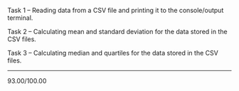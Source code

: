 Task 1 – Reading data from a CSV file and printing it to the console/output terminal.

Task 2 – Calculating mean and standard deviation for the data stored in the CSV files.

Task 3 – Calculating median and quartiles for the data stored in the CSV files. 

-----
93.00/100.00

